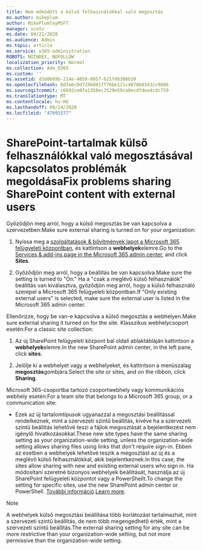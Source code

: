 ```yaml
---
title: Nem működött a külső felhasználókkal való megosztás
ms.author: mikeplum
author: MikePlumleyMSFT
manager: scotv
ms.date: 04/21/2020
ms.audience: Admin
ms.topic: article
ms.service: o365-administration
ROBOTS: NOINDEX, NOFOLLOW
localization_priority: Normal
ms.collection: Adm_O365
ms.custom: ''
ms.assetid: d3d0b69b-214e-4859-8957-621fd6306b30
ms.openlocfilehash: bd3a6c0d7206801ff76be121c4878b8343cc9886
ms.sourcegitcommit: c6692ce0fa1358ec3529e59ca0ecdfdea4cdc759
ms.translationtype: MT
ms.contentlocale: hu-HU
ms.lasthandoff: 09/14/2020
ms.locfileid: "47691577"
---
```

# <a name="fix-problems-sharing-sharepoint-content-with-external-users"></a><span data-ttu-id="ea445-102">SharePoint-tartalmak külső felhasználókkal való megosztásával kapcsolatos problémák megoldása</span><span class="sxs-lookup"><span data-stu-id="ea445-102">Fix problems sharing SharePoint content with external users</span></span>

<span data-ttu-id="ea445-103">Győződjön meg arról, hogy a külső megosztás be van kapcsolva a szervezetben:</span><span class="sxs-lookup"><span data-stu-id="ea445-103">Make sure external sharing is turned on for your organization:</span></span>
  
1. <span data-ttu-id="ea445-104">Nyissa meg a [szolgáltatások &amp; bővítmények lapot a Microsoft 365 felügyeleti központban](https://portal.office.com/adminportal/home#/Settings/ServicesAndAddIns), és kattintson a **webhelyek**elemre.</span><span class="sxs-lookup"><span data-stu-id="ea445-104">Go to the [Services &amp; add-ins page in the Microsoft 365 admin center](https://portal.office.com/adminportal/home#/Settings/ServicesAndAddIns), and click **Sites**.</span></span>
    
2. <span data-ttu-id="ea445-105">Győződjön meg arról, hogy a beállítás be van kapcsolva.</span><span class="sxs-lookup"><span data-stu-id="ea445-105">Make sure the setting is turned to "On."</span></span> <span data-ttu-id="ea445-106">Ha a "csak a meglévő külső felhasználók" beállítás van kiválasztva, győződjön meg arról, hogy a külső felhasználó szerepel a Microsoft 365 felügyeleti központban.</span><span class="sxs-lookup"><span data-stu-id="ea445-106">If "Only existing external users" is selected, make sure the external user is listed in the Microsoft 365 admin center.</span></span>
    
<span data-ttu-id="ea445-107">Ellenőrizze, hogy be van-e kapcsolva a külső megosztás a webhelyen.</span><span class="sxs-lookup"><span data-stu-id="ea445-107">Make sure external sharing it turned on for the site.</span></span> <span data-ttu-id="ea445-108">Klasszikus webhelycsoport esetén:</span><span class="sxs-lookup"><span data-stu-id="ea445-108">For a classic site collection:</span></span>
  
1. <span data-ttu-id="ea445-109">Az új SharePoint felügyeleti központ bal oldali ablaktábláján kattintson a **webhelyek**elemre.</span><span class="sxs-lookup"><span data-stu-id="ea445-109">In the new SharePoint admin center, in the left pane, click **sites**.</span></span>
    
2. <span data-ttu-id="ea445-110">Jelölje ki a webhelyet vagy a webhelyeket, és kattintson a menüszalag **megosztás**gombjára.</span><span class="sxs-lookup"><span data-stu-id="ea445-110">Select the site or sites, and on the ribbon, click **Sharing**.</span></span>
    
<span data-ttu-id="ea445-111">Microsoft 365-csoportba tartozó csoportwebhely vagy kommunikációs webhely esetén:</span><span class="sxs-lookup"><span data-stu-id="ea445-111">For a team site that belongs to a Microsoft 365 group, or a communication site:</span></span>
  
- <span data-ttu-id="ea445-112">Ezek az új tartalomtípusok ugyanazzal a megosztási beállítással rendelkeznek, mint a szervezeti szintű beállítás, kivéve ha a szervezeti szintű beállítás lehetővé teszi a fájlok megosztását a bejelentkezést nem igénylő hivatkozásokkal.</span><span class="sxs-lookup"><span data-stu-id="ea445-112">These new site types have the same sharing setting as your organization-wide setting, unless the organization-wide setting allows sharing files using links that don't require sign-in.</span></span> <span data-ttu-id="ea445-113">Ebben az esetben a webhelyek lehetővé teszik a megosztást az új és a meglévő külső felhasználókkal, akik bejelentkeznek.</span><span class="sxs-lookup"><span data-stu-id="ea445-113">In this case, the sites allow sharing with new and existing external users who sign in.</span></span> <span data-ttu-id="ea445-114">Ha módosítani szeretné bizonyos webhelyek beállítását, használja az új SharePoint felügyeleti központot vagy a PowerShellt.</span><span class="sxs-lookup"><span data-stu-id="ea445-114">To change the setting for specific sites, use the new SharePoint admin center or PowerShell.</span></span> <span data-ttu-id="ea445-115">[További információ](https://go.microsoft.com/fwlink/?linkid=871863).</span><span class="sxs-lookup"><span data-stu-id="ea445-115">[Learn more](https://go.microsoft.com/fwlink/?linkid=871863).</span></span>
    
> [!NOTE]
> <span data-ttu-id="ea445-116">A webhelyek külső megosztási beállítása több korlátozást tartalmazhat, mint a szervezeti szintű beállítás, de nem több megengedhető érték, mint a szervezeti szintű beállítás.</span><span class="sxs-lookup"><span data-stu-id="ea445-116">The external sharing setting for any site can be more restrictive than your organization-wide setting, but not more permissive than the organization-wide setting.</span></span> 
  

